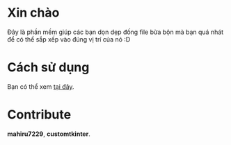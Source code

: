 # Xin chào
Đây là phần mềm giúp các bạn dọn dẹp đống file bừa bộn mà bạn quá nhát để có thể sắp xếp vào đúng vị trí của nó :D

# Cách sử dụng

Bạn có thể xem [tại đây](https://github.com/mahiru7229/python-cleaning-file/wiki/Cách-để-dùng-phần-mềm).

# Contribute 
**mahiru7229**, **customtkinter**.